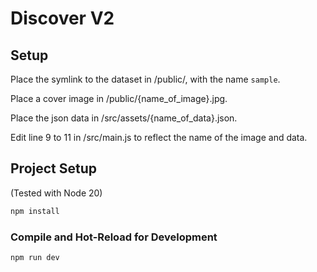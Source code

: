# Discover V2

## Setup

Place the symlink to the dataset in /public/, with the name `sample`.

Place a cover image in /public/{name_of_image}.jpg.

Place the json data in /src/assets/{name_of_data}.json.

Edit line 9 to 11 in /src/main.js to reflect the name of the image and data.

## Project Setup

(Tested with Node 20)

```sh
npm install
```

### Compile and Hot-Reload for Development

```sh
npm run dev
```
